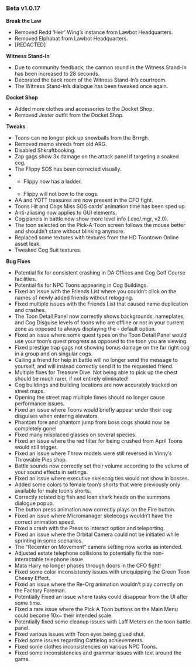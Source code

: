 ### Beta v1.0.17

**Break the Law**
- Removed Redd ‘Heir’ Wing’s instance from Lawbot Headquarters.
- Removed Elphabat from Lawbot Headquarters.
- [REDACTED]

**Witness Stand-In**
- Due to community feedback, the cannon round in the Witness Stand-In has been increased to 28 seconds.
- Decorated the back room of the Witness Stand-In’s courtroom.
- The Witness Stand-In’s dialogue has been tweaked once again.

**Docket Shop**
- Added more clothes and accessories to the Docket Shop.
- Removed Jester outfit from the Docket Shop.

**Tweaks**
- Toons can no longer pick up snowballs from the Brrrgh.
- Removed memo shreds from old ARG.
- Disabled Shkraftbooking.
- Zap gags show 3x damage on the attack panel if targeting a soaked cog.
- The Flippy SOS has been corrected visually.
- - Flippy now has a ladder.
- - Flippy will not bow to the cogs.
- AA and YOTT treasures are now present in the CFO fight.
- Toons Hit and Cogs Miss SOS cards’ animation time has been sped up.
- Anti-aliasing now applies to GUI elements.
- Cog panels in battle now show more level info (.exe/.mgr, v2.0).
- The toon selected on the Pick-A-Toon screen follows the mouse better and shouldn’t stare without blinking anymore.
- Replaced some textures with textures from the HD Toontown Online asset leak.
- Tweaked Cog Suit textures.

**Bug Fixes**
- Potential fix for consistent crashing in DA Offices and Cog Golf Course facilities.
- Potential fix for NPC Toons appearing in Cog Buildings.
- Fixed an issue with the Friends List where you couldn’t click on the names of newly added friends without relogging.
- Fixed multiple issues with the Friends List that caused name duplication and crashes.
- The Toon Detail Panel now correctly shows backgrounds, nameplates, and Cog Disguise levels of toons who are offline or not in your current zone as opposed to always displaying the - default option.
- Fixed an issue where some quest types on the Toon Detail Panel would use your toon’s quest progress as opposed to the toon you are viewing.
- Fixed prestige trap gags not showing bonus damage on the far right cog in a group and on singular cogs.
- Calling a friend for help in battle will no longer send the message to yourself, and will instead correctly send it to the requested friend.
- Multiple fixes for Treasure Dive. Not being able to pick up the chest should be much rarer, if not entirely eliminated!
- Cog buildings and building locations are now accurately tracked on street maps.
- Opening the street map multiple times should no longer cause performance issues.
- Fixed an issue where Toons would briefly appear under their cog disguises when entering elevators.
- Phantom fore and phantom jump from boss cogs should now be completely gone!
- Fixed many misplaced glasses on several species.
- Fixed an issue where the red filter for being crushed from April Toons would still trigger.
- Fixed an issue where Throw models were still reversed in Vinny’s Throwable Pies shop.
- Battle sounds now correctly set their volume according to the volume of your sound effects in settings.
- Fixed an issue where executive skelecog ties would not show in bosses.
- Added some colors to female toon’s shorts that were previously only available for male toon’s shorts.
- Correctly rotated big fish and loan shark heads on the summons dialogue popup.
- The button press animation now correctly plays on the Fire button.
- Fixed an issue where Micromanager skelecogs wouldn’t have the correct animation speed.
- Fixed a crash with the Press to Interact option and teleporting.
- Fixed an issue where the Orbital Camera could not be initiated while sprinting in some scenarios.
- The “Recenter on Movement” camera setting now works as intended.
- Adjusted estate telephone collisions to potentially fix the non-interactable telephone issue.
- Mata Hairy no longer phases through doors in the CFO fight!
- Fixed some color inconsistency issues with unequipping the Green Toon Cheesy Effect.
- Fixed an issue where the Re-Org animation wouldn’t play correctly on the Factory Foreman.
- Potentially Fixed an issue where tasks could disappear from the UI after some time.
- Fixed a rare issue where the Pick A Toon buttons on the Main Menu could become 10x~ their intended scale.
- Potentially fixed some cleanup issues with Laff Meters on the toon battle panel.
- Fixed various issues with Toon eyes being glued shut.
- Fixed some issues regarding Cattlelog achievements.
- Fixed some clothes inconsistencies on various NPC Toons.
- Fixed some inconsistencies and grammar issues with text around the game.
